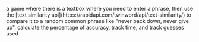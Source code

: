 <p>a game where there is a textbox where you need to enter a phrase, then use the [text similarity api](https://rapidapi.com/twinword/api/text-similarity/) to compare it to a random common phrase like "never back down, never give up". calculate the percentage of accuracy, track time, and track guesses used </p>
